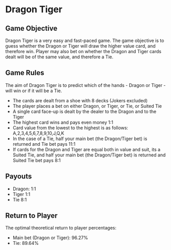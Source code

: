 # **Dragon Tiger**
## Game Objective

Dragon Tiger is a very easy and fast-paced game. The game objective is to guess whether the Dragon or Tiger will draw the higher value card, and therefore win. Player may also bet on whether the Dragon and Tiger cards dealt will be of the same value, and therefore a Tie.

## Game Rules

The aim of Dragon Tiger is to predict which of the hands - Dragon or Tiger - will win or if it will be a Tie.

- The cards are dealt from a shoe with 8 decks (Jokers excluded)
- The player places a bet on either Dragon, or Tiger, or Tie, or Suited Tie
- A single card face-up is dealt by the dealer to the Dragon and to the Tiger
- The highest card wins and pays even money 1:1
- Card value from the lowest to the highest is as follows: A,2,3,4,5,6,7,8,9,10,J,Q,K
- In the case of a Tie, half your main bet (the Dragon/Tiger bet) is returned and Tie bet pays 11:1
- If cards for the Dragon and Tiger are equal both in value and suit, its a Suited Tie, and half your main bet (the Dragon/Tiger bet) is returned and Suited Tie bet pays 8:1

## Payouts

- Dragon: 1:1
- Tiger 1:1
- Tie 8:1

## Return to Player

The optimal theoretical return to player percentages:
- Main bet (Dragon or Tiger): 96.27%
- Tie: 89.64%

